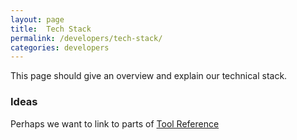 ```yaml
---
layout: page
title:  Tech Stack
permalink: /developers/tech-stack/
categories: developers
---
```


This page should give an overview and explain our technical stack.

### Ideas

Perhaps we want to link to parts of [Tool Reference](https://github.com/eHealthAfrica/tools-reference)
